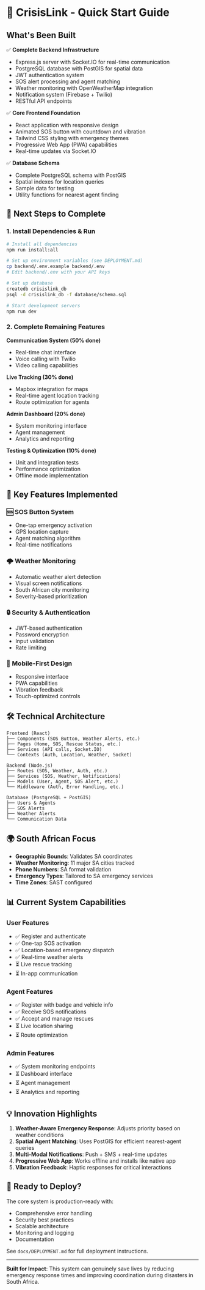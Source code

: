 # 🚨 CrisisLink - Quick Start Guide

## What's Been Built

✅ **Complete Backend Infrastructure**

- Express.js server with Socket.IO for real-time communication
- PostgreSQL database with PostGIS for spatial data
- JWT authentication system
- SOS alert processing and agent matching
- Weather monitoring with OpenWeatherMap integration
- Notification system (Firebase + Twilio)
- RESTful API endpoints

✅ **Core Frontend Foundation**

- React application with responsive design
- Animated SOS button with countdown and vibration
- Tailwind CSS styling with emergency themes
- Progressive Web App (PWA) capabilities
- Real-time updates via Socket.IO

✅ **Database Schema**

- Complete PostgreSQL schema with PostGIS
- Spatial indexes for location queries
- Sample data for testing
- Utility functions for nearest agent finding

## 🚀 Next Steps to Complete

### 1. Install Dependencies & Run

```bash
# Install all dependencies
npm run install:all

# Set up environment variables (see DEPLOYMENT.md)
cp backend/.env.example backend/.env
# Edit backend/.env with your API keys

# Set up database
createdb crisislink_db
psql -d crisislink_db -f database/schema.sql

# Start development servers
npm run dev
```

### 2. Complete Remaining Features

**Communication System (50% done)**

- Real-time chat interface
- Voice calling with Twilio
- Video calling capabilities

**Live Tracking (30% done)**

- Mapbox integration for maps
- Real-time agent location tracking
- Route optimization for agents

**Admin Dashboard (20% done)**

- System monitoring interface
- Agent management
- Analytics and reporting

**Testing & Optimization (10% done)**

- Unit and integration tests
- Performance optimization
- Offline mode implementation

## 🔑 Key Features Implemented

### 🆘 SOS Button System

- One-tap emergency activation
- GPS location capture
- Agent matching algorithm
- Real-time notifications

### 🌩️ Weather Monitoring

- Automatic weather alert detection
- Visual screen notifications
- South African city monitoring
- Severity-based prioritization

### 🔒 Security & Authentication

- JWT-based authentication
- Password encryption
- Input validation
- Rate limiting

### 📱 Mobile-First Design

- Responsive interface
- PWA capabilities
- Vibration feedback
- Touch-optimized controls

## 🛠️ Technical Architecture

```
Frontend (React)
├── Components (SOS Button, Weather Alerts, etc.)
├── Pages (Home, SOS, Rescue Status, etc.)
├── Services (API calls, Socket.IO)
└── Contexts (Auth, Location, Weather, Socket)

Backend (Node.js)
├── Routes (SOS, Weather, Auth, etc.)
├── Services (SOS, Weather, Notifications)
├── Models (User, Agent, SOS Alert, etc.)
└── Middleware (Auth, Error Handling, etc.)

Database (PostgreSQL + PostGIS)
├── Users & Agents
├── SOS Alerts
├── Weather Alerts
└── Communication Data
```

## 🌍 South African Focus

- **Geographic Bounds**: Validates SA coordinates
- **Weather Monitoring**: 11 major SA cities tracked
- **Phone Numbers**: SA format validation
- **Emergency Types**: Tailored to SA emergency services
- **Time Zones**: SAST configured

## 📊 Current System Capabilities

### User Features

- ✅ Register and authenticate
- ✅ One-tap SOS activation
- ✅ Location-based emergency dispatch
- ✅ Real-time weather alerts
- ⏳ Live rescue tracking
- ⏳ In-app communication

### Agent Features

- ✅ Register with badge and vehicle info
- ✅ Receive SOS notifications
- ✅ Accept and manage rescues
- ⏳ Live location sharing
- ⏳ Route optimization

### Admin Features

- ✅ System monitoring endpoints
- ⏳ Dashboard interface
- ⏳ Agent management
- ⏳ Analytics and reporting

## 💡 Innovation Highlights

1. **Weather-Aware Emergency Response**: Adjusts priority based on weather conditions
2. **Spatial Agent Matching**: Uses PostGIS for efficient nearest-agent queries
3. **Multi-Modal Notifications**: Push + SMS + real-time updates
4. **Progressive Web App**: Works offline and installs like native app
5. **Vibration Feedback**: Haptic responses for critical interactions

## 🚀 Ready to Deploy?

The core system is production-ready with:

- Comprehensive error handling
- Security best practices
- Scalable architecture
- Monitoring and logging
- Documentation

See `docs/DEPLOYMENT.md` for full deployment instructions.

---

**Built for Impact**: This system can genuinely save lives by reducing emergency response times and improving coordination during disasters in South Africa.
